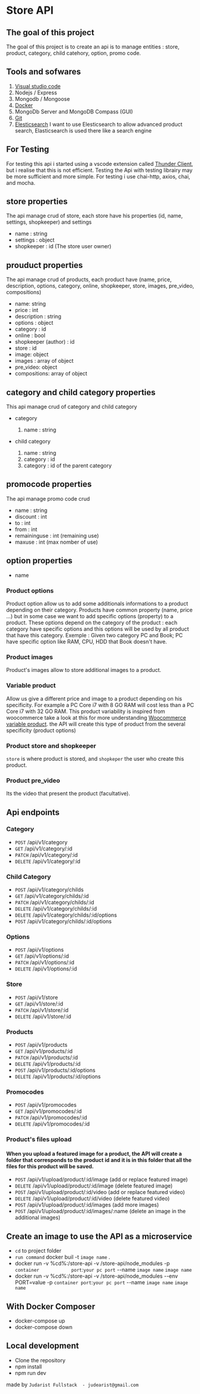 # Store API

## The goal of this project

The goal of this project is to create an api is to manage entities : store, product, category, child catehory, option, promo code.

## Tools and sofwares

1. [Visual studio code](https://code.visualstudio.com/)
2. Nodejs / Express
3. Mongodb / Mongoose
4. [Docker](https://hub.docker.com/editions/community/docker-ce-desktop-windows/)
5. MongoDb Server and MongoDB Compass (GUI)
6. [Git](https://git-scm.com/)
7. [Elesticsearch](https://www.elastic.co/fr/elasticsearch/) I want to use Elesticsearch to allow advanced product search, Elasticsearch is used there like a search engine

## For Testing

For testing this api i started using a vscode extension called [Thunder Client](https://www.thunderclient.com/), but i realise that this is not efficient.
Testing the Api with testing librairy may be more sufficient and more simple. For testing i use chai-http, axios, chai, and mocha. 

## store properties

The api manage crud of store, each store have his properties (id, name, settings, shopkeeper) and settings

* name : string
* settings : object
* shopkeeper : id (The store user owner)

## prouduct properties

The api manage crud of products, each product have (name, price, description, options, category, online, shopkeeper, store, images, pre_video, compositions)

* name: string
* price : int
* description : string
* options : object
* category : id
* online : bool
* shopkeeper (author) : id
* store : id
* image: object
* images : array of object
* pre_video: object
* compositions: array of object

## category and child category properties

This api manage crud of category and child category

* category

    1. name : string

* child category

    1. name : string
    2. category : id
    3. category : id of the parent category

## promocode properties

The api manage promo code crud

* name : string
* discount : int
* to  : int
* from : int
* remaininguse : int (remaining use)
* maxuse : int (max nomber of use)

## option properties

* name

### Product options

Product option allow us to add some additionals informations to a product depending on their category.
Products have common property (name, price ...) but in some case we want to add specific options (property)
to a product. These options depend on the category of the product : each category have specific options
and this options will be used by all product that have this category. Exemple : Given two category PC and Book; PC have specific option like RAM, CPU, HDD that Book doesn't have.

### Product images

Product's images allow to store additional images to a product.

### Variable product

Allow us give a different price and image to a product depending on his specificity. For example a PC Core i7 with 8 GO RAM will cost less than a PC Core i7 with 32 GO RAM.
This product variability is inspired from woocommerce  take a look at this for more understanding [Woocommerce variable product](https://woocommerce.com/document/variable-product/).
the API will create this type of product from the several specificity (product options)

### Product store and shopkeeper

`store` is where product is stored, and `shopkeper` the user who create this product.

### Product pre_video

Its the video that present the product (facultative).

## Api endpoints

### Category

* `POST` /api/v1/category
* `GET`  /api/v1/category/:id
* `PATCH` /api/v1/category/:id
* `DELETE` /api/v1/category/:id

### Child Category

* `POST` /api/v1/category/childs
* `GET`  /api/v1/category/childs/:id
* `PATCH` /api/v1/category/childs/:id
* `DELETE` /api/v1/category/childs/:id
* `DELETE` /api/v1/category/childs/:id/options
* `POST` /api/v1/category/childs/:id/options

### Options

* `POST` /api/v1/options
* `GET`  /api/v1/options/:id
* `PATCH` /api/v1/options/:id
* `DELETE` /api/v1/options/:id

### Store

* `POST` /api/v1/store
* `GET`  /api/v1/store/:id
* `PATCH` /api/v1/store/:id
* `DELETE` /api/v1/store/:id

### Products

* `POST` /api/v1/products
* `GET`  /api/v1/products/:id
* `PATCH` /api/v1/products/:id
* `DELETE` /api/v1/products/:id
* `POST`   /api/v1/products/:id/options
* `DELETE`   /api/v1/products/:id/options

### Promocodes

* `POST` /api/v1/promocodes
* `GET`  /api/v1/promocodes/:id
* `PATCH` /api/v1/promocodes/:id
* `DELETE` /api/v1/promocodes/:id

### Product's files upload
#### When you upload a featured image for a product, the API will create a folder that corresponds to the product id and it is in this folder that all the files for this product will be saved.

* `POST` /api/v1/upload/product/:id/image (add or replace featured image)
* `DELETE` /api/v1/upload/product/:id/image (delete featured image)
* `POST` /api/v1/upload/product/:id/video (add or replace featured video)
* `DELETE` /api/v1/upload/product/:id/video (delete featured video)
* `POST` /api/v1/upload/product/:id/images (add more images)
* `POST` /api/v1/upload/product/:id/images/:name (delete an image in the additional images)

## Create an image to use the API as a microservice

* `cd` to project folder
* `run command` docker buil -t `image name` .
*  docker run -v %cd%:/store-api -v /store-api/node_modules  -p `container            port`:`your pc port` --name `image name`     `image name`
* docker run -v %cd%:/store-api -v /store-api/node_modules --env PORT=value -p `container port`:`your pc port` --name `image name` `image name`

## With Docker Composer

* docker-compose up
* docker-compose down

## Local development

* Clone the repository
* npm install
* npm run dev

made by `Judarist Fullstack  - judearist@gmail.com`
